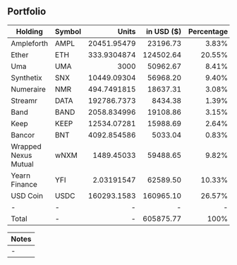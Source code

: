 ## Portfolio

| Holding              | Symbol | Units       | in USD ($)  | Percentage |
|----------------------|--------|-------------:|-------------:|------------:|
| Ampleforth           | AMPL   | 20451.95479 | 23196.73   | 3.83%      |
| Ether                | ETH    | 333.9304874 | 124502.64  | 20.55%     |
| Uma                  | UMA    | 3000        | 50962.67   | 8.41%      |
| Synthetix            | SNX    | 10449.09304 | 56968.20    | 9.40%      |
| Numeraire            | NMR    | 494.7491815 | 18637.31   | 3.08%      |
| Streamr              | DATA   | 192786.7373 | 8434.38    | 1.39%      |
| Band                 | BAND   | 2058.834996 | 19108.86   | 3.15%      |
| Keep                 | KEEP   | 12534.07281 | 15988.69   | 2.64%      |
| Bancor               | BNT    | 4092.854586 | 5033.04    | 0.83%      |
| Wrapped Nexus Mutual | wNXM   | 1489.45033  | 59488.65   | 9.82%      |
| Yearn Finance        | YFI    | 2.03191547  | 62589.50    | 10.33%     |
| USD Coin             | USDC   | 160293.1583 | 160965.10   | 26.57%     |
| -                    | -      | -           | -          | -          |
| Total                | -      | -           | 605875.77  | 100%       |

|Notes|
|---|
|-|
